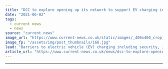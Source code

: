 ```yaml
---
title: "DCC to explore opening up its network to support EV charging in new Toshiba partnership"
date: "2021-06-02"
tags: 
  - current news
  - news
source: "current news"
image_url: "https://www.current-news.co.uk/static/images/_400x400_crop_center-center/EV-Proof-of-concept-at-DCC-Brabazon-House-Manchester-image-DCC.jpg"
image_fp: "/assets/img/post_thumbnails/168.jpg"
lead: "​Barriers to electric vehicle (EV) charging including security, interoperability and load management are to be tackled as part of a new consortium."
article_url: "https://www.current-news.co.uk/news/dcc-to-explore-opening-up-its-network-to-support-ev-charging-in-new-toshiba-partnership?utm_source=rss-feeds&utm_medium=rss&utm_campaign=rss"
---
```


---

